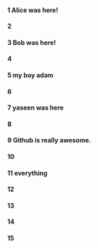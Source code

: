 #### 1 Alice was here!
#### 2
#### 3 Bob was here!
#### 4
#### 5 my boy adam
#### 6
#### 7 yaseen was here
#### 8
#### 9 Github is really awesome.
#### 10
#### 11 everything
#### 12
#### 13
#### 14
#### 15